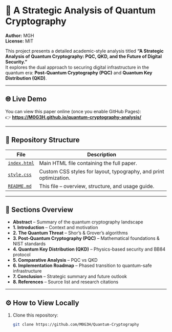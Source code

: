 # 🧠 A Strategic Analysis of Quantum Cryptography

**Author:** MGH    
**License:** MIT  

This project presents a detailed academic-style analysis titled **“A Strategic Analysis of Quantum Cryptography: PQC, QKD, and the Future of Digital Security.”**  
It explores the dual approach to securing digital infrastructure in the quantum era: **Post-Quantum Cryptography (PQC)** and **Quantum Key Distribution (QKD)**.

---

## 🌐 Live Demo

You can view this paper online (once you enable GitHub Pages):  
👉 **https://M0G3H.github.io/quantum-cryptography-analysis/**

---

## 📁 Repository Structure

| File | Description |
|------|--------------|
| [`index.html`](./index.html) | Main HTML file containing the full paper. |
| [`style.css`](./style.css) | Custom CSS styles for layout, typography, and print optimization. |
| [`README.md`](./README.md) | This file – overview, structure, and usage guide. |

---

## 📄 Sections Overview

- **Abstract** – Summary of the quantum cryptography landscape  
- **1. Introduction** – Context and motivation  
- **2. The Quantum Threat** – Shor’s & Grover’s algorithms  
- **3. Post-Quantum Cryptography (PQC)** – Mathematical foundations & NIST standards  
- **4. Quantum Key Distribution (QKD)** – Physics-based security and BB84 protocol  
- **5. Comparative Analysis** – PQC vs QKD  
- **6. Implementation Roadmap** – Phased transition to quantum-safe infrastructure  
- **7. Conclusion** – Strategic summary and future outlook  
- **8. References** – Source list and research citations  

---

## ⚙️ How to View Locally

1. Clone this repository:
   ```bash
   git clone https://github.com/M0G3H/Quantum-Cryptography
